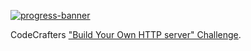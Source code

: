 [![progress-banner](https://backend.codecrafters.io/progress/http-server/eedd61b3-ab1c-4f50-b6bc-261bc4979583)](https://app.codecrafters.io/users/codecrafters-bot?r=2qF)

CodeCrafters
["Build Your Own HTTP server" Challenge](https://app.codecrafters.io/courses/http-server/overview).
